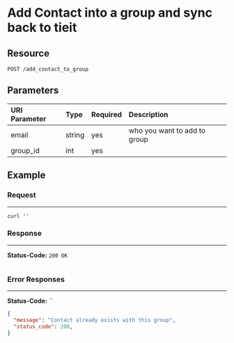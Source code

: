 # Add Contact into a group and sync back to tieit

## Resource

```
POST /add_contact_to_group
```

## Parameters

URI Parameter | Type | Required | Description
:------------ | :--- | :------- | :----------
email       | string     | yes | who you want to add to group
group_id       | int     | yes

## Example

### Request

--------------------------------------------------------------------------------

```curl
curl ''
```

### Response

--------------------------------------------------------------------------------
**Status-Code:** `200 OK`

```json

```

### Error Responses

--------------------------------------------------------------------------------

**Status-Code:** ``

```json
{
  "message": "Contact already exists with this group",
  "status_code": 200,
}
```
